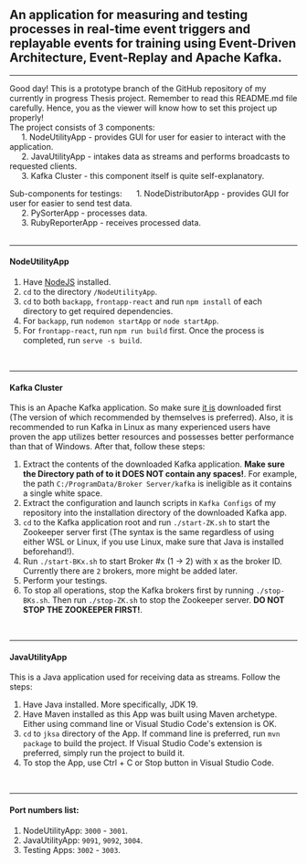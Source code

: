 ## An application for measuring and testing processes in real-time event triggers and replayable events for training using Event-Driven Architecture, Event-Replay and Apache Kafka.

<hr/>

Good day! This is a prototype branch of the GitHub repository of my currently in progress Thesis project. Remember to read this README.md file carefully. Hence, you as the viewer will know how to set this project up properly!
<br/>
The project consists of 3 components:<br/>
&ensp;&ensp;&ensp;1. NodeUtilityApp - provides GUI for user for easier to interact with the application.<br/>
&ensp;&ensp;&ensp;2. JavaUtilityApp - intakes data as streams and performs broadcasts to requested clients.<br/>
&ensp;&ensp;&ensp;3. Kafka Cluster - this component itself is quite self-explanatory.<br/>

Sub-components for testings:
&ensp;&ensp;&ensp;1. NodeDistributorApp - provides GUI for user for easier to send test data.<br/>
&ensp;&ensp;&ensp;2. PySorterApp - processes data.<br/>
&ensp;&ensp;&ensp;3. RubyReporterApp - receives processed data.<br/>
<br/>
<hr/>

#### NodeUtilityApp
1. Have [NodeJS](https://nodejs.org) installed.
2. `cd` to the directory `/NodeUtilityApp`.
3. `cd` to both `backapp`, `frontapp-react` and run `npm install` of each directory to get required dependencies.
4. For `backapp`, run `nodemon startApp` or `node startApp`.
5. For `frontapp-react`, run `npm run build` first. Once the process is completed, run `serve -s build`.
<br/>
<hr/>

#### Kafka Cluster
This is an Apache Kafka application. So make sure [it is](https://kafka.apache.org/downloads) downloaded first (The version of which recommended by themselves is preferred). Also, it is recommended to run Kafka in Linux as many experienced users have proven the app utilizes better resources and possesses better performance than that of Windows. After that, follow these steps:
1. Extract the contents of the downloaded Kafka application. **Make sure the Directory path of to it DOES NOT contain any spaces!**. For example, the path `C:/ProgramData/Broker Server/kafka` is ineligible as it contains a single white space.
2. Extract the configuration and launch scripts in `Kafka Configs` of my repository into the installation directory of the downloaded Kafka app.
3. `cd` to the Kafka application root and run `./start-ZK.sh` to start the Zookeeper server first (The syntax is the same regardless of using either WSL or Linux, if you use Linux, make sure that Java is installed beforehand!).
4. Run `./start-BKx.sh` to start Broker #x (1 -> 2) with x as the broker ID. Currently there are `2` brokers, more might be added later.
5. Perform your testings.
6. To stop all operations, stop the Kafka brokers first by running `./stop-BKs.sh`. Then run `./stop-ZK.sh` to stop the Zookeeper server. **DO NOT STOP THE ZOOKEEPER FIRST!**.
<br/>
<hr/>

#### JavaUtilityApp
This is a Java application used for receiving data as streams. Follow the steps:
1. Have Java installed. More specifically, JDK 19.
2. Have Maven installed as this App was built using Maven archetype. Either using command line or Visual Studio Code's extension is OK.
3. `cd` to `jksa` directory of the App. If command line is preferred, run `mvn package` to build the project. If Visual Studio Code's extension is preferred, simply run the project to build it.
4. To stop the App, use Ctrl + C or Stop button in Visual Studio Code.
<br/>
<hr/>

#### Port numbers list:
1. NodeUtilityApp: `3000` - `3001`.
2. JavaUtilityApp: `9091`, `9092`, `3004`.
3. Testing Apps: `3002` - `3003`.